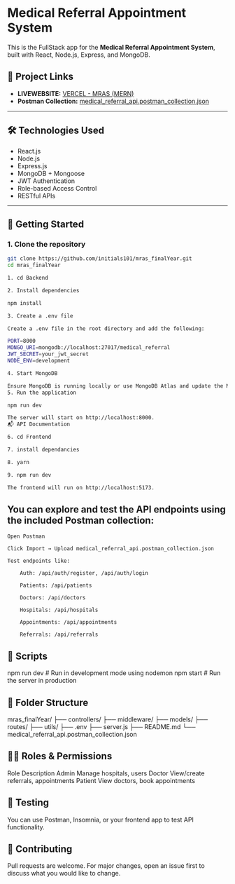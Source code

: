 # Medical Referral Appointment System 

This is the FullStack app for the **Medical Referral Appointment System**, built with React, Node.js, Express, and MongoDB.

## 🔗 Project Links

- **LIVEWEBSITE:** [VERCEL - MRAS (MERN)](https://mras-final-year-dbyk.vercel.app/)
- **Postman Collection:** [medical_referral_api.postman_collection.json](./medical_referral_api.postman_collection.json)

---

## 🛠️ Technologies Used

- React.js
- Node.js
- Express.js
- MongoDB + Mongoose
- JWT Authentication
- Role-based Access Control
- RESTful APIs

---

## 🚀 Getting Started

### 1. Clone the repository

```bash
git clone https://github.com/initials101/mras_finalYear.git
cd mras_finalYear

1. cd Backend

2. Install dependencies

npm install

3. Create a .env file

Create a .env file in the root directory and add the following:

PORT=8000
MONGO_URI=mongodb://localhost:27017/medical_referral
JWT_SECRET=your_jwt_secret
NODE_ENV=development

4. Start MongoDB

Ensure MongoDB is running locally or use MongoDB Atlas and update the MONGO_URI.
5. Run the application

npm run dev

The server will start on http://localhost:8000.
📬 API Documentation

6. cd Frontend

7. install dependancies

8. yarn

9. npm run dev

The frontend will run on http://localhost:5173.
```



## You can explore and test the API endpoints using the included Postman collection:

    Open Postman

    Click Import → Upload medical_referral_api.postman_collection.json

    Test endpoints like:

        Auth: /api/auth/register, /api/auth/login

        Patients: /api/patients

        Doctors: /api/doctors

        Hospitals: /api/hospitals

        Appointments: /api/appointments

        Referrals: /api/referrals

## 📝 Scripts

npm run dev        # Run in development mode using nodemon
npm start          # Run the server in production

## 📁 Folder Structure

mras_finalYear/
├── controllers/
├── middleware/
├── models/
├── routes/
├── utils/
├── .env
├── server.js
├── README.md
└── medical_referral_api.postman_collection.json

## 👨‍⚕️ Roles & Permissions
Role	Description
Admin	Manage hospitals, users
Doctor	View/create referrals, appointments
Patient	View doctors, book appointments

## 🧪 Testing

You can use Postman, Insomnia, or your frontend app to test API functionality.
## 🤝 Contributing

Pull requests are welcome. For major changes, open an issue first to discuss what you would like to change.
